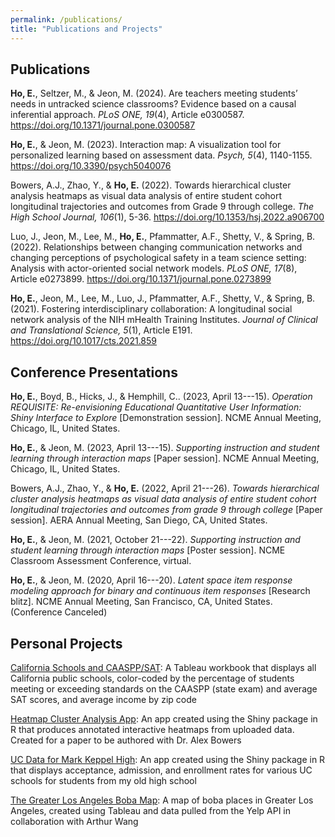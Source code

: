 ```yaml
---
permalink: /publications/
title: "Publications and Projects"
---
```

## Publications

**Ho, E.**, Seltzer, M., & Jeon, M. (2024). Are teachers meeting students’ needs in untracked science classrooms? Evidence based
on a causal inferential approach. *PLoS ONE, 19*(4), Article e0300587. <https://doi.org/10.1371/journal.pone.0300587>

**Ho, E.**, & Jeon, M. (2023). Interaction map: A visualization tool for personalized learning based on assessment data. *Psych, 5*(4), 1140-1155. <https://doi.org/10.3390/psych5040076>


Bowers, A.J., Zhao, Y., & **Ho, E.** (2022). Towards hierarchical cluster analysis heatmaps as visual data analysis of entire
student cohort longitudinal trajectories and outcomes from Grade 9 through college. *The High School Journal, 106*(1), 5-36. <https://doi.org/10.1353/hsj.2022.a906700>


Luo, J., Jeon, M., Lee, M., **Ho, E.**, Pfammatter, A.F., Shetty, V., & Spring, B. (2022). Relationships between changing communication networks and changing perceptions of psychological safety in a team science setting: Analysis with actor-oriented social network models. *PLoS ONE, 17*(8), Article e0273899. <https://doi.org/10.1371/journal.pone.0273899>



**Ho, E.**, Jeon, M., Lee, M., Luo, J., Pfammatter, A.F., Shetty, V., & Spring, B. (2021). Fostering interdisciplinary collaboration: A longitudinal social network analysis of the NIH mHealth Training Institutes. *Journal of Clinical and Translational Science, 5*(1), Article E191.  <https://doi.org/10.1017/cts.2021.859>


## Conference Presentations
**Ho, E.**, Boyd, B., Hicks, J., & Hemphill, C.. (2023, April 13---15). *Operation REQUISITE: Re-envisioning Educational Quantitative User Information: Shiny Interface to Explore* [Demonstration session]. NCME Annual Meeting, Chicago, IL, United States. 

**Ho, E.**, & Jeon, M. (2023, April 13---15). *Supporting instruction and student learning through interaction maps* [Paper session]. NCME Annual Meeting, Chicago, IL, United States. 

Bowers, A.J., Zhao, Y., & **Ho, E.** (2022, April 21---26). *Towards hierarchical cluster analysis heatmaps as visual data analysis of entire student cohort longitudinal trajectories and outcomes from grade 9 through college* [Paper session]. AERA Annual Meeting, San Diego, CA, United States. 

**Ho, E.**, & Jeon, M. (2021, October 21---22). *Supporting instruction and student learning through interaction maps* [Poster session]. NCME Classroom Assessment Conference, virtual. 

**Ho, E.**, & Jeon, M. (2020, April 16---20). *Latent space item response modeling approach for binary and continuous item responses* [Research blitz]. NCME Annual Meeting, San Francisco, CA, United States. (Conference Canceled)

## Personal Projects
[California Schools and CAASPP/SAT](https://public.tableau.com/profile/eric.ho5166#!/vizhome/CASchools/SATOverall): A Tableau workbook that displays all California public schools, color-coded by the percentage of
students meeting or exceeding standards on the CAASPP (state exam) and average SAT scores, and average income by zip code

[Heatmap Cluster Analysis App](https://ohrice.shinyapps.io/Heatmap/): An app created using the Shiny package in R that produces annotated interactive heatmaps from uploaded
data. Created for a paper to be authored with Dr. Alex Bowers

[UC Data for Mark Keppel High](https://ohrice.shinyapps.io/MKHS_UC_Shiny/): An app created using the Shiny package in R that displays acceptance, admission, and enrollment rates for
various UC schools for students from my old high school

[The Greater Los Angeles Boba Map](https://public.tableau.com/profile/arthur.wang2564#!/vizhome/bobadata2/Dashboard1): A map of boba places in Greater Los Angeles, created using Tableau and data pulled from the Yelp API in collaboration with Arthur Wang
